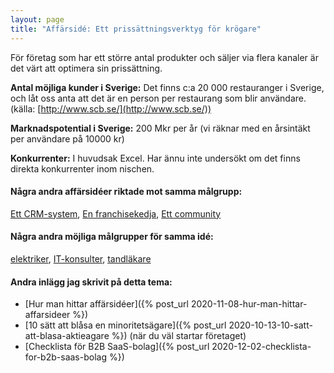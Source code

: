 ```yaml
---
layout: page
title: "Affärsidé: Ett prissättningsverktyg för krögare"
---
```

För företag som har ett större antal produkter och säljer via flera kanaler är det värt att optimera sin prissättning.

**Antal möjliga kunder i Sverige:** Det finns c:a 20 000 restauranger i Sverige, och låt oss anta att det är en person per restaurang som blir användare.(källa: [http://www.scb.se/](http://www.scb.se/))

**Marknadspotential i Sverige:** 200 Mkr per år (vi räknar med en årsintäkt per användare på 10000 kr)

**Konkurrenter:** I huvudsak Excel. Har ännu inte undersökt om det finns direkta konkurrenter inom nischen.

#### Några andra affärsidéer riktade mot samma målgrupp:
[Ett CRM-system](/affarsideer/ett-crm-system-for-krogare/), [En franchisekedja](/affarsideer/en-franchisekedja-av-krogare/), [Ett community](/affarsideer/ett-community-for-krogare/)


#### Några andra möjliga målgrupper för samma idé:
[elektriker](/affarsideer/ett-prissattningsverktyg-for-elektriker/), [IT-konsulter](/affarsideer/ett-prissattningsverktyg-for-it-konsulter/), [tandläkare](/affarsideer/ett-prissattningsverktyg-for-tandlakare/)

#### Andra inlägg jag skrivit på detta tema:
- [Hur man hittar affärsidéer]({% post_url 2020-11-08-hur-man-hittar-affarsideer %})
- [10 sätt att blåsa en minoritetsägare]({% post_url 2020-10-13-10-satt-att-blasa-aktieagare %}) (när du väl startar företaget)
- [Checklista för B2B SaaS-bolag]({% post_url 2020-12-02-checklista-for-b2b-saas-bolag %})

